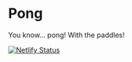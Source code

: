 # Pong

You know... pong! With the paddles!

[![Netlify Status](https://api.netlify.com/api/v1/badges/f97adcf2-3add-47ad-8129-3bbea0cd1b51/deploy-status)](https://app.netlify.com/sites/pongle/deploys)
